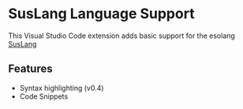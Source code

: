 # SusLang Language Support

This Visual Studio Code extension adds basic support for the esolang [SusLang](http://github.com/zenonet/SusLang)

## Features

* Syntax highlighting (v0.4)
* Code Snippets

